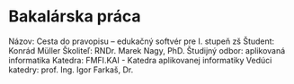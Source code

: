 # Bakalárska práca

Názov: Cesta do pravopisu – edukačný softvér pre I. stupeň zš
Študent: Konrád Müller
Školiteľ: RNDr. Marek Nagy, PhD.
Študijný odbor: aplikovaná informatika
Katedra: FMFI.KAI - Katedra aplikovanej informatiky
Vedúci katedry: prof. Ing. Igor Farkaš, Dr.
